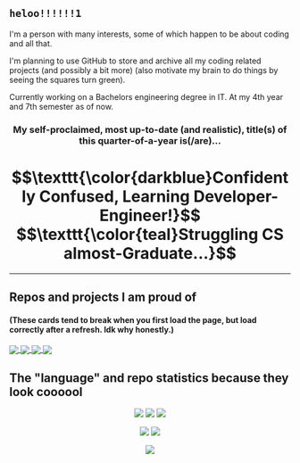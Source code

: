 ## `heloo!!!!!!1`

I'm a person with many interests, some of which happen to be about coding and all that.

I'm planning to use GitHub to store and archive all my coding related projects (and possibly a bit more) (also motivate my brain to do things by seeing the squares turn green).

Currently working on a Bachelors engineering degree in IT. At my 4th year and 7th semester as of now.
<h3 align="center">
My self-proclaimed, most up-to-date (and realistic), title(s) of this quarter-of-a-year is(/are)...
</h3>
<h1 align="center">
$$\texttt{\color{darkblue}Confidently Confused, Learning Developer-Engineer!}$$
$$\texttt{\color{teal}Struggling CS almost-Graduate...}$$
</h1>

-----

## Repos and projects I am proud of

#### (These cards tend to break when you first load the page, but load correctly after a refresh. Idk why honestly.)

<!-- <a href="https://github.com/PerfectMach1ne/med-sheet">
 <img align="center" src="https://github-readme-stats-62bz0xsm9-perfectmach1ne.vercel.app/api/pin/?username=PerfectMach1ne&repo=med-sheet&theme=maroongold" />
</a> -->
<a href="https://github.com/PerfectMach1ne/microproject_stash">
 <img align="center" src="https://github-readme-stats-62bz0xsm9-perfectmach1ne.vercel.app/api/pin/?username=PerfectMach1ne&repo=microproject_stash&theme=outrun" />
</a>
<a href="https://github.com/PerfectMach1ne/starr-psi-notes.neocities.org">
 <img align="center" src="https://github-readme-stats-62bz0xsm9-perfectmach1ne.vercel.app/api/pin/?username=PerfectMach1ne&repo=starr-psi-notes.neocities.org&theme=maroongold" />
</a>
<a href="https://github.com/PerfectMach1ne/psiNotes-DocYoinker">
 <img align="center" src="https://github-readme-stats-62bz0xsm9-perfectmach1ne.vercel.app/api/pin/?username=PerfectMach1ne&repo=psiNotes-DocYoinker&theme=maroongold" />
</a>
<a href="https://github.com/PerfectMach1ne/Jaccal__uni-sys-integr">
 <img align="center" src="https://github-readme-stats-62bz0xsm9-perfectmach1ne.vercel.app/api/pin/?username=PerfectMach1ne&repo=Jaccal__uni-sys-integr&theme=aura" />
</a>
<!-- <a href="https://github.com/PerfectMach1ne/vCalendar__uni-vue-fastapi-cal">
 <img align="center" src="https://github-readme-stats-62bz0xsm9-perfectmach1ne.vercel.app/api/pin/?username=PerfectMach1ne&repo=vCalendar__uni-vue-fastapi-cal&theme=aura" />
</a> -->
<!-- <a href="https://github.com/PerfectMach1ne/course-fastapi">
 <img align="center" src="https://github-readme-stats-62bz0xsm9-perfectmach1ne.vercel.app/api/pin/?username=PerfectMach1ne&repo=course-fastapi&theme=chartreuse-dark" />
</a> -->

## The "language" and repo statistics because they look coooool

<div align="center">
<img src="https://github-readme-stats-f9jowu2ic-perfectmach1ne.vercel.app/api/top-langs/?username=PerfectMach1ne&layout=compact&theme=gradient&bg_color=90,AA8ED6,5EAEEC&text_color=FFFFFF&title_color=FFFFFF&langs_count=20&hide=jupyter%20notebook,tsql,mako,cmake">
<img src="https://github-readme-stats-f9jowu2ic-perfectmach1ne.vercel.app/api/top-langs/?username=PerfectMach1ne&layout=compact&theme=gradient&bg_color=90,AA8ED6,5EAEEC&text_color=FFFFFF&title_color=FFFFFF&langs_count=10&hide=jupyter%20notebook,tsql,mako,cmake">
<img src="http://github-profile-summary-cards.vercel.app/api/cards/productive-time?username=PerfectMach1ne&theme=tokyonight&utcOffset=1">
</div>

<p align="center">
  <img src="http://github-profile-summary-cards.vercel.app/api/cards/repos-per-language?username=PerfectMach1ne&theme=github_dark">
  <img src="http://github-profile-summary-cards.vercel.app/api/cards/most-commit-language?username=PerfectMach1ne&theme=github_dark">
</p>
<p align="center">
  <img src="http://github-profile-summary-cards.vercel.app/api/cards/profile-details?username=PerfectMach1ne&theme=tokyonight">
</p>

